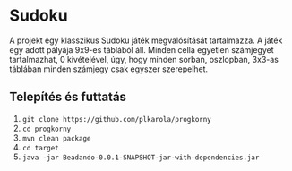 <h1>Sudoku</h1>
A projekt egy klasszikus Sudoku játék megvalósítását tartalmazza.
A játék egy adott pályája 9x9-es táblából áll. Minden cella egyetlen számjegyet tartalmazhat, 0 kivételével,
úgy, hogy minden sorban, oszlopban, 3x3-as táblában minden számjegy csak egyszer szerepelhet.

<h2>Telepítés és futtatás</h2>
<ol>
<li><code>git clone <link>https://github.com/plkarola/progkorny</link></code></li>

<li><code>cd progkorny</code></li>

<li><code>mvn clean package</code></li>

<li><code>cd target</code></li>

<li><code>java -jar Beadando-0.0.1-SNAPSHOT-jar-with-dependencies.jar</code></li>
</ol>
